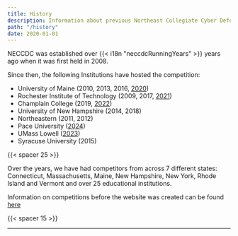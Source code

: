 ```yaml
---
title: History
description: Information about previous Northeast Collegiate Cyber Defense Competitions
path: "/history"
date: 2020-01-01
---
```


NECCDC was established over {{< i18n "neccdcRunningYears" >}} years ago when it was first held in 2008.

Since then, the following Institutions have hosted the competition:

- University of Maine (2010, 2013, 2016, [2020](/history/2020))
- Rochester Institute of Technology (2009, 2017, [2021](/history/2021))
- Champlain College (2019, [2022](/history/2022))
- University of New Hampshire (2014, 2018)
- Northeastern (2011, 2012)
- Pace University ([2024](/history/2024))
- UMass Lowell ([2023](/history/2023))
- Syracuse University (2015)

{{< spacer 25 >}}

Over the years, we have had competitors from across 7 different states: Connecticut, Massachusetts, Maine, New Hampshire, New York, Rhode Island and Vermont and over 25 educational institutions.

Information on competitions before the website was created can be found [here](/history/historic)

{{< spacer 15 >}}

---
